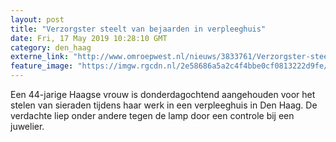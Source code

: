 ```yaml
---
layout: post
title: "Verzorgster steelt van bejaarden in verpleeghuis"
date: Fri, 17 May 2019 10:28:10 GMT
category: den_haag
externe_link: "http://www.omroepwest.nl/nieuws/3833761/Verzorgster-steelt-van-bejaarden-in-verpleeghuis"
feature_image: "https://imgw.rgcdn.nl/2e58686a5a2c4f4bbe0cf0813222d9fe/opener/3833792.jpg"
---
```


Een 44-jarige Haagse vrouw is donderdagochtend aangehouden voor het stelen van sieraden tijdens haar werk in een verpleeghuis in Den Haag. De verdachte liep onder andere tegen de lamp door een controle bij een juwelier.
